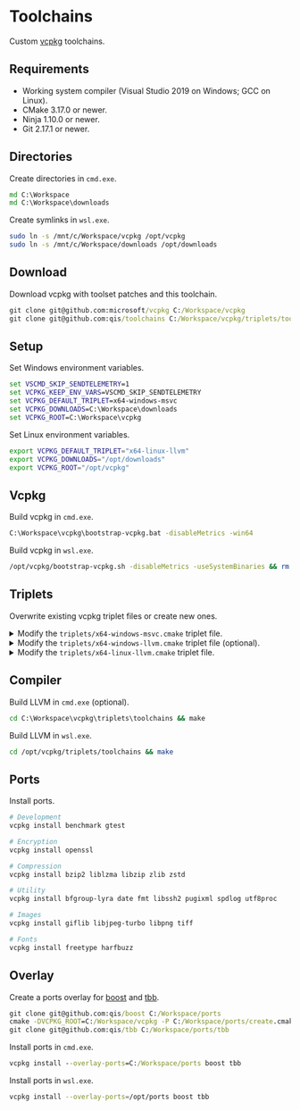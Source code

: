 # Toolchains
Custom [vcpkg](https://github.com/microsoft/vcpkg) toolchains.

## Requirements
* Working system compiler (Visual Studio 2019 on Windows; GCC on Linux).
* CMake 3.17.0 or newer.
* Ninja 1.10.0 or newer.
* Git 2.17.1 or newer.

## Directories
Create directories in `cmd.exe`.

```cmd
md C:\Workspace
md C:\Workspace\downloads
```

Create symlinks in `wsl.exe`.

```sh
sudo ln -s /mnt/c/Workspace/vcpkg /opt/vcpkg
sudo ln -s /mnt/c/Workspace/downloads /opt/downloads
```

## Download
Download vcpkg with toolset patches and this toolchain.

```cmd
git clone git@github.com:microsoft/vcpkg C:/Workspace/vcpkg
git clone git@github.com:qis/toolchains C:/Workspace/vcpkg/triplets/toolchains
```

## Setup
Set Windows environment variables.

```cmd
set VSCMD_SKIP_SENDTELEMETRY=1
set VCPKG_KEEP_ENV_VARS=VSCMD_SKIP_SENDTELEMETRY
set VCPKG_DEFAULT_TRIPLET=x64-windows-msvc
set VCPKG_DOWNLOADS=C:\Workspace\downloads
set VCPKG_ROOT=C:\Workspace\vcpkg
```

Set Linux environment variables.

```sh
export VCPKG_DEFAULT_TRIPLET="x64-linux-llvm"
export VCPKG_DOWNLOADS="/opt/downloads"
export VCPKG_ROOT="/opt/vcpkg"
```

## Vcpkg
Build vcpkg in `cmd.exe`.

```cmd
C:\Workspace\vcpkg\bootstrap-vcpkg.bat -disableMetrics -win64
```

Build vcpkg in `wsl.exe`.

```sh
/opt/vcpkg/bootstrap-vcpkg.sh -disableMetrics -useSystemBinaries && rm -rf /opt/vcpkg/toolsrc/build.rel
```

## Triplets
Overwrite existing vcpkg triplet files or create new ones.

<details>
<summary>Modify the <code>triplets/x64-windows-msvc.cmake</code> triplet file.</summary>
&nbsp;

```cmake
set(VCPKG_TARGET_ARCHITECTURE x64)
set(VCPKG_CRT_LINKAGE dynamic)
set(VCPKG_LIBRARY_LINKAGE static)

set(VCPKG_CHAINLOAD_TOOLCHAIN_FILE "C:/Workspace/vcpkg/triplets/toolchains/windows.cmake")
set(VCPKG_LOAD_VCVARS_ENV ON)

set(VCPKG_C_FLAGS "/arch:AVX2 /W3 /wd26812 /wd28251 /wd4275")
set(VCPKG_CXX_FLAGS "${VCPKG_C_FLAGS} /EHsc /GR")
```

**NOTE**: `VCPKG_CRT_LINKAGE` can be `static`.

</details>

<details>
<summary>Modify the <code>triplets/x64-windows-llvm.cmake</code> triplet file (optional).</summary>
&nbsp;

```cmake
set(VCPKG_TARGET_ARCHITECTURE x64)
set(VCPKG_CRT_LINKAGE dynamic)
set(VCPKG_LIBRARY_LINKAGE static)

set(VCPKG_CHAINLOAD_TOOLCHAIN_FILE "C:/Workspace/vcpkg/triplets/toolchains/windows-llvm.cmake")
set(VCPKG_POLICY_SKIP_ARCHITECTURE_CHECK enabled)
set(VCPKG_POLICY_SKIP_DUMPBIN_CHECKS enabled)
set(VCPKG_LOAD_VCVARS_ENV ON)

set(VCPKG_C_FLAGS "/arch:AVX2 /W3 -Wno-unused-variable")
set(VCPKG_CXX_FLAGS "${VCPKG_C_FLAGS} /EHsc /GR")
```

**NOTE**: `VCPKG_CRT_LINKAGE` can be `static`.

</details>

<details>
<summary>Modify the <code>triplets/x64-linux-llvm.cmake</code> triplet file.</summary>
&nbsp;

```cmake
set(VCPKG_TARGET_ARCHITECTURE x64)
set(VCPKG_CRT_LINKAGE dynamic)
set(VCPKG_LIBRARY_LINKAGE static)

set(VCPKG_CMAKE_SYSTEM_NAME Linux)
set(VCPKG_CHAINLOAD_TOOLCHAIN_FILE "/opt/vcpkg/triplets/toolchains/linux.cmake")

set(VCPKG_LINKER_FLAGS "-ldl")  # remove on musl-based systems
```

**NOTE**: `VCPKG_CRT_LINKAGE` can be `static`.

</details>

## Compiler
Build LLVM in `cmd.exe` (optional).

```cmd
cd C:\Workspace\vcpkg\triplets\toolchains && make
```

Build LLVM in `wsl.exe`.

```sh
cd /opt/vcpkg/triplets/toolchains && make
```

## Ports
Install ports.

```sh
# Development
vcpkg install benchmark gtest

# Encryption
vcpkg install openssl

# Compression
vcpkg install bzip2 liblzma libzip zlib zstd

# Utility
vcpkg install bfgroup-lyra date fmt libssh2 pugixml spdlog utf8proc

# Images
vcpkg install giflib libjpeg-turbo libpng tiff

# Fonts
vcpkg install freetype harfbuzz
```

## Overlay
Create a ports overlay for [boost](https://www.boost.org/) and [tbb](https://software.intel.com/en-us/tbb).

```cmd
git clone git@github.com:qis/boost C:/Workspace/ports
cmake -DVCPKG_ROOT=C:/Workspace/vcpkg -P C:/Workspace/ports/create.cmake
git clone git@github.com:qis/tbb C:/Workspace/ports/tbb
```

Install ports in `cmd.exe`.

```cmd
vcpkg install --overlay-ports=C:/Workspace/ports boost tbb
```

Install ports in `wsl.exe`.

```sh
vcpkg install --overlay-ports=/opt/ports boost tbb
```

<!--
## Exceptions
Some ports require macro definitions to disable exceptions.

* `gtest` incorrectly sets `_HAS_EXCEPTIONS=1` and requires `GTEST_HAS_EXCEPTIONS=0` during compilation
* `fmt` requires `FMT_EXCEPTIONS=0`
* `pugixml` requires `PUGIXML_NO_EXCEPTIONS`
* `spdlog` requires `SPDLOG_NO_EXCEPTIONS`

The following repositories show how this setup can be used in a production environment.

* [qis/test](https://github.com/qis/test)
* [qis/example](https://github.com/qis/example)
* [qis/library](https://github.com/qis/library)
* [qis/server](https://github.com/qis/server)

<details>
<summary>Modify the <code>triplets/x64-windows-msvc-debug.cmake</code> triplet file.</summary>
&nbsp;

```cmake
set(VCPKG_TARGET_ARCHITECTURE x64)
set(VCPKG_CRT_LINKAGE dynamic)
set(VCPKG_LIBRARY_LINKAGE dynamic)

set(VCPKG_CHAINLOAD_TOOLCHAIN_FILE "C:/Workspace/vcpkg/triplets/toolchains/windows.cmake")
set(VCPKG_LOAD_VCVARS_ENV ON)

set(VCPKG_C_FLAGS "/arch:AVX2 /W3 /wd26812 /wd28251 /wd4275")
set(VCPKG_CXX_FLAGS "${VCPKG_C_FLAGS} /EHs-c- /GR- -D_HAS_EXCEPTIONS=0")

set(VCPKG_CXX_FLAGS "${VCPKG_CXX_FLAGS} -DFMT_EXCEPTIONS=0")
```

</details>

<details>
<summary>Modify the <code>triplets/x64-windows-msvc-release.cmake</code> triplet file.</summary>
&nbsp;

```cmake
set(VCPKG_TARGET_ARCHITECTURE x64)
set(VCPKG_CRT_LINKAGE static)
set(VCPKG_LIBRARY_LINKAGE static)

set(VCPKG_CHAINLOAD_TOOLCHAIN_FILE "C:/Workspace/vcpkg/triplets/toolchains/windows.cmake")
set(VCPKG_LOAD_VCVARS_ENV ON)

set(VCPKG_C_FLAGS "/arch:AVX2 /W3 /wd26812 /wd28251 /wd4275")
set(VCPKG_CXX_FLAGS "${VCPKG_C_FLAGS} /EHs-c- /GR- -D_HAS_EXCEPTIONS=0")

set(VCPKG_CXX_FLAGS "${VCPKG_CXX_FLAGS} -DFMT_EXCEPTIONS=0")
```

</details>
-->
